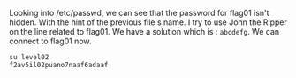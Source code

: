 Looking into /etc/passwd, we can see that the password for flag01 isn't hidden.
With the hint of the previous file's name. I try to use John the Ripper on the line related to flag01.
We have a solution which is : `abcdefg`. We can connect to flag01 now.
```
su level02
f2av5il02puano7naaf6adaaf
```
